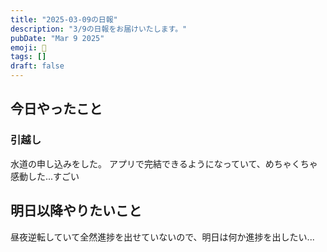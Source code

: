 ```yaml
---
title: "2025-03-09の日報"
description: "3/9の日報をお届けいたします。"
pubDate: "Mar 9 2025"
emoji: 🦊
tags: []
draft: false
---
```


## 今日やったこと

### 引越し

水道の申し込みをした。
アプリで完結できるようになっていて、めちゃくちゃ感動した...すごい

## 明日以降やりたいこと

昼夜逆転していて全然進捗を出せていないので、明日は何か進捗を出したい...
